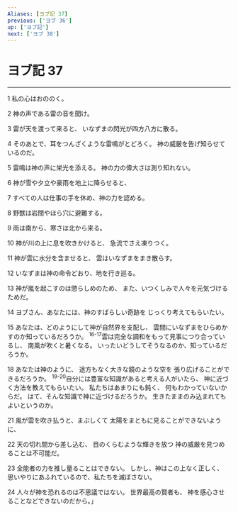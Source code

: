 ```yaml
---
Aliases: [ヨブ記 37]
previous: ['ヨブ 36']
up: ['ヨブ記']
next: ['ヨブ 38']
---
```

# ヨブ記 37

***




1 
私の心はおののく。 



2 
神の声である雷の音を聞け。 



3 
雷が天を渡って来ると、 いなずまの閃光が四方八方に散る。 



4 
そのあとで、耳をつんざくような雷鳴がとどろく。 神の威厳を告げ知らせているのだ。 



5 
雷鳴は神の声に栄光を添える。 神の力の偉大さは測り知れない。 



6 
神が雪や夕立や豪雨を地上に降らせると、 



7 
すべての人は仕事の手を休め、神の力を認める。 



8 
野獣は岩間やほら穴に避難する。 



9 
雨は南から、寒さは北から来る。 



10 
神が川の上に息を吹きかけると、 急流でさえ凍りつく。 



11 
神が雲に水分を含ませると、 雲はいなずまをまき散らす。 



12 
いなずまは神の命令どおり、地を行き巡る。 



13 
神が嵐を起こすのは懲らしめのため、 また、いつくしみで人々を元気づけるためだ。 



14 
ヨブさん、あなたには、神のすばらしい奇跡を じっくり考えてもらいたい。 



15 
あなたは、どのようにして神が自然界を支配し、 雲間にいなずまをひらめかすのか知っているだろうか。 <sup class="versenum">16-17</sup>雲は完全な調和をもって見事につり合っているし、 南風が吹くと暑くなる。 いったいどうしてそうなるのか、知っているだろうか。 



18 
あなたは神のように、 途方もなく大きな鏡のような空を 張り広げることができるだろうか。 <sup class="versenum">19-20</sup>自分には豊富な知識があると考える人がいたら、 神に近づく方法を教えてもらいたい。 私たちはあまりにも鈍く、 何もわかっていないからだ。 はて、そんな知識で神に近づけるだろうか。 生きたままのみ込まれてもよいというのか。 



21 
風が雲を吹き払うと、まぶしくて 太陽をまともに見ることができないように、 



22 
天の切れ間から差し込む、 目のくらむような輝きを放つ 神の威厳を見つめることは不可能だ。 



23 
全能者の力を推し量ることはできない。 しかし、神はこの上なく正しく、 思いやりにあふれているので、私たちを滅ぼさない。 



24 
人々が神を恐れるのは不思議ではない。 世界最高の賢者も、 神を感心させることなどできないのだから。」
